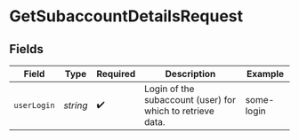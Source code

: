 # GetSubaccountDetailsRequest


## Fields

| Field                                                      | Type                                                       | Required                                                   | Description                                                | Example                                                    |
| ---------------------------------------------------------- | ---------------------------------------------------------- | ---------------------------------------------------------- | ---------------------------------------------------------- | ---------------------------------------------------------- |
| `userLogin`                                                | *string*                                                   | :heavy_check_mark:                                         | Login of the subaccount (user) for which to retrieve data. | some-login                                                 |